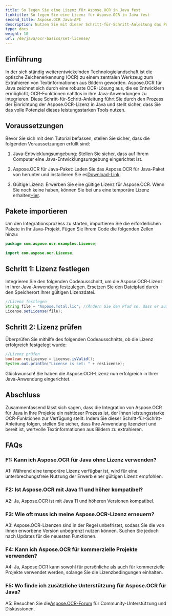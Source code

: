 ```yaml
---
title: So legen Sie eine Lizenz für Aspose.OCR in Java fest
linktitle: So legen Sie eine Lizenz für Aspose.OCR in Java fest
second_title: Aspose.OCR Java-API
description: Nutzen Sie mit dieser Schritt-für-Schritt-Anleitung das Potenzial von Aspose.OCR für Java. Richten Sie Ihre Lizenz mühelos ein und erweitern Sie Ihre OCR-Funktionen.
type: docs
weight: 10
url: /de/java/ocr-basics/set-license/
---
```

## Einführung

In der sich ständig weiterentwickelnden Technologielandschaft ist die optische Zeichenerkennung (OCR) zu einem zentralen Werkzeug zum Extrahieren von Textinformationen aus Bildern geworden. Aspose.OCR für Java zeichnet sich durch eine robuste OCR-Lösung aus, die es Entwicklern ermöglicht, OCR-Funktionen nahtlos in ihre Java-Anwendungen zu integrieren. Diese Schritt-für-Schritt-Anleitung führt Sie durch den Prozess der Einrichtung der Aspose.OCR-Lizenz in Java und stellt sicher, dass Sie das volle Potenzial dieses leistungsstarken Tools nutzen.

## Voraussetzungen

Bevor Sie sich mit dem Tutorial befassen, stellen Sie sicher, dass die folgenden Voraussetzungen erfüllt sind:

1. Java-Entwicklungsumgebung: Stellen Sie sicher, dass auf Ihrem Computer eine Java-Entwicklungsumgebung eingerichtet ist.

2.  Aspose.OCR für Java-Paket: Laden Sie das Aspose.OCR für Java-Paket von herunter und installieren Sie es[Download-Link](https://releases.aspose.com/ocr/java/).

3. Gültige Lizenz: Erwerben Sie eine gültige Lizenz für Aspose.OCR. Wenn Sie noch keine haben, können Sie bei uns eine temporäre Lizenz erhalten[Hier](https://purchase.aspose.com/temporary-license/).

## Pakete importieren

Um den Integrationsprozess zu starten, importieren Sie die erforderlichen Pakete in Ihr Java-Projekt. Fügen Sie Ihrem Code die folgenden Zeilen hinzu:

```java
package com.aspose.ocr.examples.License;

import com.aspose.ocr.License;
```

## Schritt 1: Lizenz festlegen

Integrieren Sie den folgenden Codeausschnitt, um die Aspose.OCR-Lizenz in Ihrer Java-Anwendung festzulegen. Ersetzen Sie den Dateipfad durch den Speicherort Ihrer gültigen Lizenzdatei.

```java
//Lizenz festlegen
String file = "Aspose.Total.lic"; //Ändern Sie den Pfad so, dass er auf eine gültige Lizenz verweist
License.setLicense(file);
```

## Schritt 2: Lizenz prüfen

Überprüfen Sie mithilfe des folgenden Codeausschnitts, ob die Lizenz erfolgreich festgelegt wurde:

```java
//Lizenz prüfen
boolean resLicense = License.isValid();
System.out.println("License is set: " + resLicense);
```

Glückwunsch! Sie haben die Aspose.OCR-Lizenz nun erfolgreich in Ihrer Java-Anwendung eingerichtet.

## Abschluss

Zusammenfassend lässt sich sagen, dass die Integration von Aspose.OCR für Java in Ihre Projekte ein nahtloser Prozess ist, der Ihnen leistungsstarke OCR-Funktionen zur Verfügung stellt. Indem Sie dieser Schritt-für-Schritt-Anleitung folgen, stellen Sie sicher, dass Ihre Anwendung lizenziert und bereit ist, wertvolle Textinformationen aus Bildern zu extrahieren.

## FAQs

### F1: Kann ich Aspose.OCR für Java ohne Lizenz verwenden?

A1: Während eine temporäre Lizenz verfügbar ist, wird für eine unterbrechungsfreie Nutzung der Erwerb einer gültigen Lizenz empfohlen.

### F2: Ist Aspose.OCR mit Java 11 und höher kompatibel?

A2: Ja, Aspose.OCR ist mit Java 11 und höheren Versionen kompatibel.

### F3: Wie oft muss ich meine Aspose.OCR-Lizenz erneuern?

A3: Aspose.OCR-Lizenzen sind in der Regel unbefristet, sodass Sie die von Ihnen erworbene Version unbegrenzt nutzen können. Suchen Sie jedoch nach Updates für die neuesten Funktionen.

### F4: Kann ich Aspose.OCR für kommerzielle Projekte verwenden?

A4: Ja, Aspose.OCR kann sowohl für persönliche als auch für kommerzielle Projekte verwendet werden, solange Sie die Lizenzbedingungen einhalten.

### F5: Wo finde ich zusätzliche Unterstützung für Aspose.OCR für Java?

 A5: Besuchen Sie die[Aspose.OCR-Forum](https://forum.aspose.com/c/ocr/16) für Community-Unterstützung und Diskussionen.